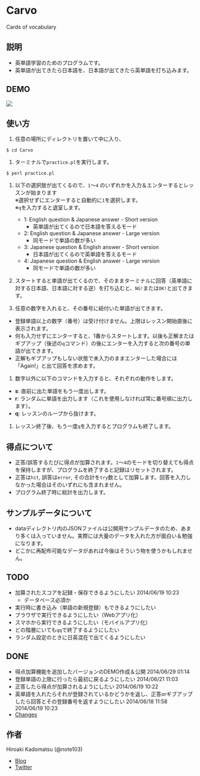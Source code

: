 Carvo
=====

Cards of vocabulary

## 説明

- 英単語学習のためのプログラムです。
- 英単語が出てきたら日本語を、日本語が出てきたら英単語を打ち込みます。

## DEMO

![](https://dl.dropboxusercontent.com/u/7779513/github/gif/Carvo2-demo.gif)

## 使い方

1. 任意の場所にディレクトリを置いて中に入り、
```
$ cd Carvo
```

1. ターミナルで`practice.pl`を実行します。
```
$ perl practice.pl
```

1. 以下の選択肢が出てくるので、`1`〜`4` のいずれかを入力＆エンターするとレッスンが始まります  
※選択せずにエンターすると自動的に`1`を選択します。  
※`q`を入力すると退室します。  
    - 1: English question & Japanese answer - Short version
      - 英単語が出てくるので日本語を答えるモード
    - 2: English question & Japanese answer - Large version
      - 同モードで単語の数が多い
    - 3: Japanese question & English answer - Short version
      - 日本語が出てくるので英単語を答えるモード
    - 4: Japanese question & English answer - Large version
      - 同モードで単語の数が多い
1. スタートすると単語が出てくるので、そのままターミナルに回答（英単語に対する日本語、日本語に対する逆）を打ち込むと、`NG!`または`OK!`と出てきます。

1. 任意の数字を入れると、その番号に紐付いた単語が出てきます。
  - 登録単語以上の数字（番号）は受け付けません。上限はレッスン開始直後に表示されます。
  - 何も入力せずにエンターすると、1番からスタートします。以後も正解またはギブアップ（後述の`q`コマンド）の後にエンターを入力すると次の番号の単語が出てきます。
  - 正解もギブアップもしない状態で未入力のままエンターした場合には「Again!」と出て回答を求めます。

1. 数字以外に以下のコマンドを入力すると、それぞれの動作をします。
  - **s**: 直前に出た単語をもう一度出します。
  - **r**: ランダムに単語を出力します（これを使用しなければ常に番号順に出力します）。
  - **q**: レッスンのループから抜けます。

1. レッスン終了後、もう一度`q`を入力するとプログラムも終了します。

## 得点について

- 正答/誤答するたびに得点が加算されます。`1`〜`4`のモードを切り替えても得点を保持しますが、プログラムを終了すると記録はリセットされます。
- 正答は`hit`, 誤答は`error`, その合計を`try`数として加算します。回答を入力しなかった場合はそのいずれにも含まれません。
- プログラム終了時に総計を出力します。

## サンプルデータについて

- dataディレクトリ内のJSONファイルは公開用サンプルデータのため、あまり多くは入っていません。実際には大量のデータを入れた方が面白い＆勉強になります。
- どこかに再配布可能なデータがあれば今後はそういう物を使うかもしれません。

## TODO

- 加算されたスコアを記録・保存できるようにしたい 2014/06/19 10:23
  - データベース必須か
- 実行時に書き込み（単語の新規登録）もできるようにしたい
- ブラウザで実行できるようにしたい（Webアプリ化）
- スマホから実行できるようにしたい（モバイルアプリ化）
- どの階層にいても`qq`で終了するようにしたい
- ランダム設定のときに日英混在で出てくるようにしたい

## DONE

- 得点加算機能を追加したバージョンのDEMO作成＆公開 2014/06/29 01:14
- 登録単語の上限に行ったら最初に戻るようにしたい 2014/06/21 11:03
- 正答したら得点が加算されるようにしたい 2014/06/19 10:22
- 英単語を入れたらそれが登録されているかどうかを返し、正答orギブアップしたら回答とその登録番号を返すようにしたい 2014/06/18 11:58 2014/06/19 10:23
- [Changes](https://github.com/note103/Carvo/blob/master/Changes)


## 作者

Hiroaki Kadomatsu (@note103)

- [Blog](http://note103.hateblo.jp/)
- [Twitter](https://twitter.com/note103)
